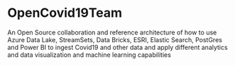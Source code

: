 # OpenCovid19Team
An Open Source collaboration and reference architecture of how to use Azure Data Lake, StreamSets, Data Bricks, ESRI, Elastic Search, PostGres and Power BI to ingest Covid19 and other data and apply different analytics and data visualization and machine learning capabilities
